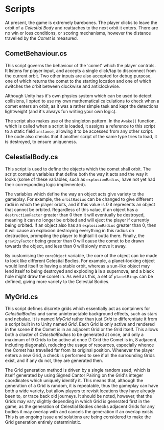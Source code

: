 # Scripts

At present, the game is extremely barebones. The player clicks to leave the orbit of a _Celestial Body_ and reattaches to the next orbit it enters. There are no win or loss conditions, or scoring mechanisms, however the distance travelled by the _Comet_ is measured.

## CometBehaviour.cs

This script governs the behaviour of the 'comet' which the player controls. It listens for player input, and accepts a single click/tap to disconnect from the current orbit. Two other inputs are also accepted for debug purpose, one of which returns the comet to the starting location and one of which switches the orbit between clockwise and anticlockwise.

Although Unity has it's own physics system which can be used to detect collisions, I opted to use my own mathematical calculations to check when a comet enters an orbit, as it was a rather simple task and kept the detections lightweight (and it's always fun writing your own logic).

The script also makes use of the singleton pattern. In the `Awake()` function, which is called when a script is loaded, it assigns a reference to this script to a static field `instance`, allowing it to be accessed from any other script. The code also checks that if another script of the same type tries to load, it is destroyed, to ensure uniqueness.

## CelestialBody.cs

This script is used to define the objects which the comet shall orbit. The script contains variables that define both the way it acts and the way it looks (some of these variables, such as `explosionRadius`, have not yet had their corresponding logic implemented).

The variables which define the way an object acts give variety to the gameplay. For example, the `orbitRadius` can be changed to give different radii in which the player orbits, and if this value is 0 it represents an object that cannot be orbited. Regardless of this value, if an object has a `destructionFactor` greater than 0 then it will eventually be destroyed, meaning it can no longer be orbited and will eject the player if currently being orbited. If an object also has an `explosionRadius` greater than 0, then it will cause an explosion destroying everything in this radius on destruction, prompting the player to hightail it outta there. Finally, the `gravityFactor` being greater than 0 will cause the comet to be drawn towards the object, and less than 0 will slowly move it away.

By customising the `coreObject` variable, the core of the object can be made to look like different Celestial Bodies. For example, a planet-looking object would lend itself to having a stable orbit, whereas a sun-like object may lend itself to being destroyed and exploding à la a supernova, and a black hole might draw the comet in. As well as this, a set of `planetRings` can be defined, giving more variety to the Celestial Bodies.

## MyGrid.cs

This script defines discrete grids which essentially act as containers for _CelestialBodies_ and some uninteractable background effects, such as stars and nebulae. It is named _MyGrid_ rather than just _Grid_ to differentiate it from a script built in to Unity named _Grid_. Each Grid is only active and rendered in the scene if the Comet is in an adjacent Grid or the Grid itself. This allows both a cluster of _CelestialBodies_ to be generated at once, and only a maximum of 9 Grids to be active at once (1 Grid the Comet is in, 8 adjacent, including diagonals), reducing the usage of resources, especially whence the Comet has travelled far from its original position. Whenever the player enters a new Grid, a check is performed to see if all the surrounding Grids exist, and if any do not, they are generated then.

The Grid generation method is driven by a single random seed, which is itself generated by using Signed Cantor Pairing on the Grid's integer coordinates which uniquely identify it. This means that, although the generation of a Grid is random, it is repeatable, thus the gameplay can have both a wide variety, but allow players to revisit locations they have already been to, or trace back old journeys. It should be noted, however, that the Grids may vary slightly depending in which Grid is generated first in the game, as the generation of Celestial Bodies checks adjacent Grids for any bodies it may overlap with and cancels the generation if an overlap exists. This is an ongoing issue and solutions are being considered to make the Grid generation entirely deterministic.
